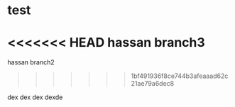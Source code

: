 # test

<<<<<<< HEAD
hassan branch3
=======
hassan branch2
>>>>>>> 1bf491936f8ce744b3afeaaad62c21ae79a6dec8

dex
dex
dex
dexde
